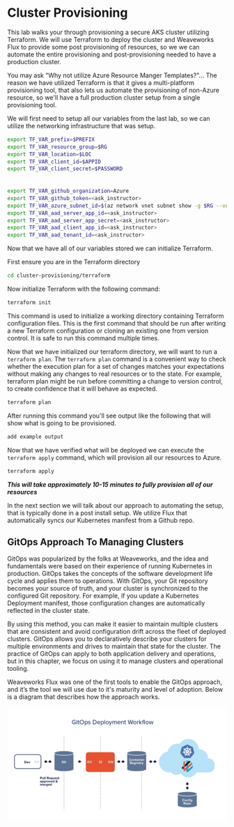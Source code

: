 # Cluster Provisioning

This lab walks your through provisioning a secure AKS cluster utilizing Terraform. We will use Terraform to deploy the cluster and Weaveworks Flux to provide some post provisioning of resources, so we we can automate the entire provisioning and post-provisioning needed to have a production cluster.

You may ask "Why not utilize Azure Resource Manger Templates?"... The reason we have utilized Terraform is that it gives a multi-platform provisioning tool, that also lets us automate the provisioning of non-Azure resource, so we'll have a full production cluster setup from a single provisioning tool.

We will first need to setup all our variables from the last lab, so we can utilize the networking infrastructure that was setup.

```bash
export TF_VAR_prefix=$PREFIX
export TF_VAR_resource_group=$RG
export TF_VAR_location=$LOC
export TF_VAR_client_id=$APPID
export TF_VAR_client_secret=$PASSWORD


export TF_VAR_github_organization=Azure
export TF_VAR_github_token=<ask_instructor>
export TF_VAR_azure_subnet_id=$(az network vnet subnet show -g $RG --vnet-name $VNET_NAME --name $AKSSUBNET_NAME --query id -o tsv)
export TF_VAR_aad_server_app_id=<ask_instructor>
export TF_VAR_aad_server_app_secret=<ask_instructor>
export TF_VAR_aad_client_app_id=<ask_instructor>
export TF_VAR_aad_tenant_id=<ask_instructor>
```

Now that we have all of our variables stored we can initialize Terraform.

First ensure you are in the Terraform directory

```bash
cd cluster-provisioning/terraform
```

Now initialize Terraform with the following command:

```bash
terraform init
```

This command is used to initialize a working directory containing Terraform configuration files. This is the first command that should be run after writing a new Terraform configuration or cloning an existing one from version control. It is safe to run this command multiple times.

Now that we have initialized our terraform directory, we will want to run a `terraform plan`. The `terraform plan` command is a convenient way to check whether the execution plan for a set of changes matches your expectations without making any changes to real resources or to the state. For example, terraform plan might be run before committing a change to version control, to create confidence that it will behave as expected.

```bash
terraform plan
```

After running this command you'll see output like the following that will show what is going to be provisioned.

```bash
add example output
```

Now that we have verified what will be deployed we can execute the `terraform apply` command, which will provision all our resources to Azure.

```bash
terraform apply
```

***This will take approximately 10-15 minutes to fully provision all of our resources***

In the next section we will talk about our approach to automating the setup, that is typically done in a post install setup. We utilize Flux that automatically syncs our Kubernetes manifest from a Github repo.

## GitOps Approach To Managing Clusters

GitOps was popularized by the folks at Weaveworks, and the idea and fundamentals
were based on their experience of running Kubernetes in production. GitOps takes
the concepts of the software development life cycle and applies them to operations.
With GitOps, your Git repository becomes your source of truth, and your cluster is
synchronized to the configured Git repository. For example, if you update a Kubernetes
Deployment manifest, those configuration changes are automatically reflected
in the cluster state.

By using this method, you can make it easier to maintain multiple clusters that are consistent
and avoid configuration drift across the fleet of deployed clusters. GitOps allows you to declaratively
describe your clusters for multiple environments and drives to maintain that
state for the cluster. The practice of GitOps can apply to both application delivery and
operations, but in this chapter, we focus on using it to manage clusters and operational
tooling.

Weaveworks Flux was one of the first tools to enable the GitOps approach, and it’s the
tool we will use due to it's maturity and level of adoption. Below is a diagram that describes how the approach works.

![GitOps Diagram](./img/gitops.png "GitOps Diagram")
